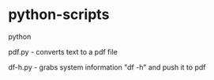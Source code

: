 # python-scripts
python

pdf.py - converts text to a pdf file

df-h.py - grabs system information "df -h" and push it to pdf
